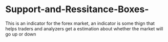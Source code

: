 # Support-and-Ressitance-Boxes-
This is an indicator for the forex market, an indicator is some thign that helps traders and analyzers get a estimation about whether the market will go up or down
